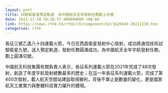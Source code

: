```yaml
---
layout: post
title: 試驗衛星進預定軌道　為中國航天全年發射任務劃上句號
date: 2021-12-30 20:36:57.000000000 +08:00
link: https://news.rthk.hk/rthk/ch/component/k2/1626649-20211230.htm
categories: rthk
---
```


長征三號乙遙八十四運載火箭，今日在西昌衛星發射中心發射，成功將通信技術試驗衛星九號，送入預定軌道，發射任務圓滿成功，為中國航天全年宇航發射任務，劃上圓滿句號。

中國航天科技集團有關負責人表示，長征系列運載火箭在2021年完成了48次發射，創造了年度宇航發射總數最多的歷史；在這一年長征系列運載火箭，完成了第400次發射，載人航天空間站建設取得勝利，背後不單止是數量的變化，更是國家航天工業實力與整體科技實力躍升的體現。
